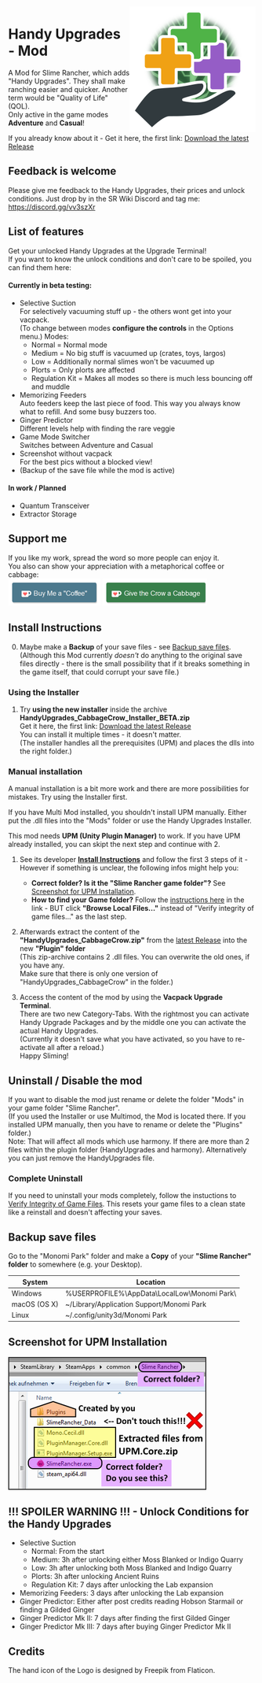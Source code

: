<img align="right" src="https://github.com/CabbageCrow/HandyUpgrades/blob/master/img/Logo/Handy_Upgrades_Logo.png">

# Handy Upgrades - Mod
A Mod for Slime Rancher, which adds "Handy Upgrades". They shall make ranching easier and quicker. Another term would be "Quality of Life" (QOL).  
Only active in the game modes **Adventure** and **Casual**!

If you already know about it - Get it here, the first link: [Download the latest Release](https://github.com/CabbageCrow/HandyUpgrades/releases/latest) 

## Feedback is welcome
Please give me feedback to the Handy Upgrades, their prices and unlock conditions.
Just drop by in the SR Wiki Discord and tag me: https://discord.gg/vv3szXr

## List of features
Get your unlocked Handy Upgrades at the Upgrade Terminal!  
If you want to know the unlock conditions and don't care to be spoiled, you can find them here: 

#### Currently in beta testing: 
   * Selective Suction  
   For selectively vacuuming stuff up - the others wont get into your vacpack.  
   (To change between modes **configure the controls** in the Options menu.)
   Modes:
       * Normal = Normal mode
       * Medium = No big stuff is vacuumed up (crates, toys, largos)
       * Low = Additionally normal slimes won't be vacuumed up
       * Plorts = Only plorts are affected
       * Regulation Kit = Makes all modes so there is much less bouncing off and muddle
   * Memorizing Feeders  
   Auto feeders keep the last piece of food. This way you always know what to refill. And some busy buzzers too.
   * Ginger Predictor  
   Different levels help with finding the rare veggie
   * Game Mode Switcher  
   Switches between Adventure and Casual
   * Screenshot without vacpack  
   For the best pics without a blocked view!  
   * (Backup of the save file while the mod is active)

#### In work / Planned
   * Quantum Transceiver
   * Extractor Storage

## Support me
If you like my work, spread the word so more people can enjoy it.  
You also can show your appreciation with a metaphorical coffee or cabbage:  
<a href='https://ko-fi.com/Q5Q0BT8U' target='_blank'><img height='55' style='border:0px;height:55px;' 
src='https://github.com/CabbageCrow/HandyUpgrades/blob/master/img/Kofi_btn/kofi_btn_coffee.png?v=0' border='0' alt='Buy Me a metaphorical Coffee at ko-fi.com' /></a> 
<a href='https://ko-fi.com/Q5Q0BT8U' target='_blank'><img height='55' style='border:0px;height:55px;' 
src='https://github.com/CabbageCrow/HandyUpgrades/blob/master/img/Kofi_btn/kofi_btn_cabbage.png?v=0' border='0' alt='Give the Crow a Cabbage at ko-fi.com' /></a>

## Install Instructions
0. Maybe make a **Backup** of your save files - see [Backup save files](#backup-save-files).  
   (Although this Mod currently _doesn't_ do anything to the original save files directly - there is the small possibility that if it breaks something in the game itself, that could corrupt your save file.)



### Using the Installer
1. Try **using the new installer** inside the archive **HandyUpgrades_CabbageCrow_Installer_BETA.zip**  
Get it here, the first link: [Download the latest Release](https://github.com/CabbageCrow/HandyUpgrades/releases/latest)  
You can install it multiple times - it doesn't matter.  
(The installer handles all the prerequisites (UPM) and places the dlls into the right folder.)

### Manual installation
A manual installation is a bit more work and there are more possibilities for mistakes. Try using the Installer first.  

If you have Multi Mod installed, you shouldn't install UPM manually. Either put the .dll files into the "Mods" folder or use the Handy Upgrades Installer.  

This mod needs **UPM (Unity Plugin Manager)** to work. If you have UPM already installed, you can skipt the next step and continue with 2.

1. See its developer **[Install Instructions](https://www.reddit.com/r/slimerancher/comments/84ux68/official_thread_debug_menu_mod/)** and follow the first 3 steps of it - However if something is unclear, the following infos might help you:  
   
   * **Correct folder? Is it the "Slime Rancher game folder"?** See [Screenshot for UPM Installation](#screenshot-for-upm-installation).  
   * **How to find your Game folder?** Follow the [instructions here](https://support.steampowered.com/kb_article.php?ref=2037-QEUH-3335) in the link - BUT click **"Browse Local Files..."** instead of "Verify integrity of game files..." as the last step.  
   
2. Afterwards extract the content of the **"HandyUpgrades_CabbageCrow.zip"** from the [latest Release](https://github.com/CabbageCrow/HandyUpgrades/releases/latest) into the new **"Plugin" folder**  
(This zip-archive contains 2 .dll files. You can overwrite the old ones, if you have any.  
Make sure that there is only one version of "HandyUpgrades_CabbageCrow" in the folder.)
   
3. Access the content of the mod by using the **Vacpack Upgrade Terminal**.  
   There are two new Category-Tabs. With the rightmost you can activate Handy Upgrade Packages and by the middle one you can activate the actual Handy Upgrades.  
   (Currently it doesn't save what you have activated, so you have to re-activate all after a reload.)  
   Happy Sliming!
   
## Uninstall / Disable the mod
If you want to disable the mod just rename or delete the folder "Mods" in your game folder "Slime Rancher".  
(If you used the Installer or use Multimod, the Mod is located there. If you installed UPM manually, then you have to rename or delete the "Plugins" folder.)  
Note: That will affect all mods which use harmony. If there are more than 2 files within the plugin folder (HandyUpgrades and harmony). Alternatively you can just remove the HandyUpgrades file.  

### Complete Uninstall
If you need to uninstall your mods completely, follow the instuctions to [Verify Integrity of Game Files](https://support.steampowered.com/kb_article.php?ref=2037-QEUH-3335). 
This resets your game files to a clean state like a reinstall and doesn't affecting your saves.

## Backup save files
Go to the "Monomi Park" folder and make a **Copy** of your **"Slime Rancher" folder** to somewhere (e.g. your Desktop).

| System       | Location                                     |
|--------------|----------------------------------------------|
| Windows      | %USERPROFILE%\AppData\LocalLow\Monomi Park\  |
| macOS (OS X) | \~/Library/Application Support/Monomi Park   |
| Linux        | \~/.config/unity3d/Monomi Park               |

## Screenshot for UPM Installation
![Screenshot for UPM Installation](https://github.com/CabbageCrow/HandyUpgrades/blob/master/img/UPM_Helping_Screenshot.png)

## !!! SPOILER WARNING !!! - Unlock Conditions for the Handy Upgrades
* Selective Suction
  * Normal: From the start
  * Medium: 3h after unlocking either Moss Blanked or Indigo Quarry
  * Low: 3h after unlocking both Moss Blanked and Indigo Quarry
  * Plorts: 3h after unlocking Ancient Ruins
  * Regulation Kit: 7 days after unlocking the Lab expansion
* Memorizing Feeders: 3 days after unlocking the Lab expansion
* Ginger Predictor: Either after post credits reading Hobson Starmail or finding a Gilded Ginger
* Ginger Predictor Mk II: 7 days after finding the first Gilded Ginger
* Ginger Predictor Mk III: 7 days after buying Ginger Predictor Mk II


## Credits
The hand icon of the Logo is designed by Freepik from Flaticon.
